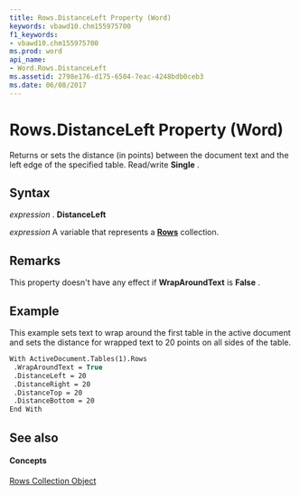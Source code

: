 ```yaml
---
title: Rows.DistanceLeft Property (Word)
keywords: vbawd10.chm155975700
f1_keywords:
- vbawd10.chm155975700
ms.prod: word
api_name:
- Word.Rows.DistanceLeft
ms.assetid: 2798e176-d175-6504-7eac-4248bdb0ceb3
ms.date: 06/08/2017
---
```



# Rows.DistanceLeft Property (Word)

Returns or sets the distance (in points) between the document text and the left edge of the specified table. Read/write  **Single** .


## Syntax

 _expression_ . **DistanceLeft**

 _expression_ A variable that represents a **[Rows](Word.rows.md)** collection.


## Remarks

This property doesn't have any effect if  **WrapAroundText** is **False** .


## Example

This example sets text to wrap around the first table in the active document and sets the distance for wrapped text to 20 points on all sides of the table.


```vb
With ActiveDocument.Tables(1).Rows 
 .WrapAroundText = True 
 .DistanceLeft = 20 
 .DistanceRight = 20 
 .DistanceTop = 20 
 .DistanceBottom = 20 
End With
```


## See also


#### Concepts


[Rows Collection Object](Word.rows.md)

